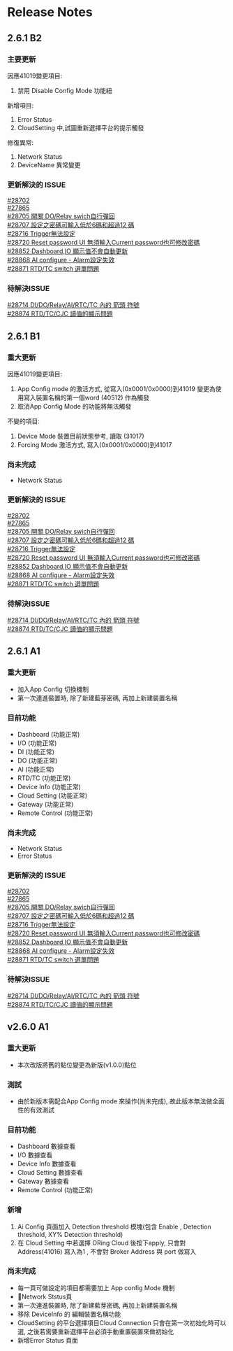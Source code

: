 # Release Notes

## 2.6.1 B2 
### 主要更新 
因應41019變更項目:
1. 禁用 Disable Config Mode 功能紐

新增項目:
1. Error Status
2. CloudSetting 中,試圖重新選擇平台的提示觸發

修復異常:
1. Network Status
2. DeviceName 異常變更

### 更新解決的 ISSUE
[#28702 ](http://192.168.2.30/redmine/issues/28705)  
[#27865 ](http://192.168.2.30/redmine/issues/27865)  
[#28705 開關 DO/Relay swich自行彈回](http://192.168.2.30/redmine/issues/28705)  
[#28707 設定之密碼可輸入低於6碼和超過12 碼](http://192.168.2.30/redmine/issues/28707)  
[#28716 Trigger無法設定](http://192.168.2.30/redmine/issues/28716)  
[#28720 Reset password UI 無須輸入Current password也可修改密碼](http://192.168.2.30/redmine/issues/28720)  
[#28852 Dashboard,IO 顯示值不會自動更新](http://192.168.2.30/redmine/issues/28852)  
[#28868 AI configure - Alarm設定失效](http://192.168.2.30/redmine/issues/28868)  
[#28871 RTD/TC switch 選單問題](http://192.168.2.30/redmine/issues/28871)  

### 待解決ISSUE
[#28714 DI/DO/Relay/AI/RTC/TC 內的 箭頭 符號](http://192.168.2.30/redmine/issues/28714)  
[#28874 RTD/TC/CJC 讀值的顯示問題](http://192.168.2.30/redmine/issues/28874) 

## 2.6.1 B1
### 重大更新 
因應41019變更項目:
1. App Config mode 的激活方式, 從寫入(0x0001/0x0000)到41019
變更為使用寫入裝置名稱的第一個word (40512) 作為觸發
2. 取消App Config Mode 的功能將無法觸發

不變的項目:
1. Device Mode 裝置目前狀態參考, 讀取 (31017)
2. Forcing Mode 激活方式, 寫入(0x0001/0x0000)到41017

### 尚未完成 
- Network Status

### 更新解決的 ISSUE
[#28702 ](http://192.168.2.30/redmine/issues/28705)  
[#27865 ](http://192.168.2.30/redmine/issues/27865)  
[#28705 開關 DO/Relay swich自行彈回](http://192.168.2.30/redmine/issues/28705)  
[#28707 設定之密碼可輸入低於6碼和超過12 碼](http://192.168.2.30/redmine/issues/28707)  
[#28716 Trigger無法設定](http://192.168.2.30/redmine/issues/28716)  
[#28720 Reset password UI 無須輸入Current password也可修改密碼](http://192.168.2.30/redmine/issues/28720)  
[#28852 Dashboard,IO 顯示值不會自動更新](http://192.168.2.30/redmine/issues/28852)  
[#28868 AI configure - Alarm設定失效](http://192.168.2.30/redmine/issues/28868)  
[#28871 RTD/TC switch 選單問題](http://192.168.2.30/redmine/issues/28871)  

### 待解決ISSUE
[#28714 DI/DO/Relay/AI/RTC/TC 內的 箭頭 符號](http://192.168.2.30/redmine/issues/28714)  
[#28874 RTD/TC/CJC 讀值的顯示問題](http://192.168.2.30/redmine/issues/28874)  


## 2.6.1 A1
### 重大更新 
- 加入App Config 切換機制
- 第一次連進裝置時, 除了新建藍芽密碼, 再加上新建裝置名稱

### 目前功能
- Dashboard (功能正常)
- I/O (功能正常)
- DI (功能正常)
- DO (功能正常)
- AI (功能正常)
- RTD/TC (功能正常)
- Device Info (功能正常)
- Cloud Setting (功能正常)
- Gateway (功能正常)
- Remote Control (功能正常)

### 尚未完成 
- Network Status
- Error Status

### 更新解決的 ISSUE
[#28702 ](http://192.168.2.30/redmine/issues/28705)  
[#27865 ](http://192.168.2.30/redmine/issues/27865)  
[#28705 開關 DO/Relay swich自行彈回](http://192.168.2.30/redmine/issues/28705)  
[#28707 設定之密碼可輸入低於6碼和超過12 碼](http://192.168.2.30/redmine/issues/28707)  
[#28716 Trigger無法設定](http://192.168.2.30/redmine/issues/28716)  
[#28720 Reset password UI 無須輸入Current password也可修改密碼](http://192.168.2.30/redmine/issues/28720)  
[#28852 Dashboard,IO 顯示值不會自動更新](http://192.168.2.30/redmine/issues/28852)  
[#28868 AI configure - Alarm設定失效](http://192.168.2.30/redmine/issues/28868)  
[#28871 RTD/TC switch 選單問題](http://192.168.2.30/redmine/issues/28871)  

### 待解決ISSUE
[#28714 DI/DO/Relay/AI/RTC/TC 內的 箭頭 符號](http://192.168.2.30/redmine/issues/28714)  
[#28874 RTD/TC/CJC 讀值的顯示問題](http://192.168.2.30/redmine/issues/28874)  


## v2.6.0 A1 

### 重大更新
- 本次改版將舊的點位變更為新版(v1.0.0)點位

### 測試
- 由於新版本需配合App Config mode 來操作(尚未完成), 故此版本無法做全面性的有效測試

### 目前功能
- Dashboard 數據查看
- I/O 數據查看
- Device Info 數據查看
- Cloud Setting 數據查看
- Gateway 數據查看
- Remote Control (功能正常)

### 新增
1. Ai Config 頁面加入 Detection threshold 模塊(包含 Enable , Detection threshold, XY% Detection threshold)
2. 在 Cloud Setting 中若選擇 ORing Cloud 後按下apply, 只會對Address(41016) 寫入為1 , 不會對 Broker Address 與 port 做寫入

### 尚未完成
- 每一頁可做設定的項目都需要加上 App config Mode 機制
- Network Ststus頁
- 第一次連進裝置時, 除了新建藍芽密碼, 再加上新建裝置名稱
- 移除 DeviceInfo 的 編輯裝置名稱功能
- CloudSetting 的平台選擇項目Cloud Connection 只會在第一次初始化時可以選, 之後若需要重新選擇平台必須手動重置裝置來做初始化
- 新增Error Status 頁面
